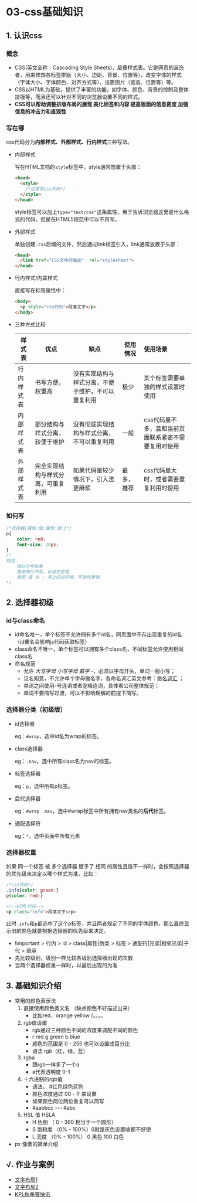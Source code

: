 # 03-css基础知识

## 1. 认识css

### 概念

- CSS(英文全称：Cascading Style Sheets)，层叠样式表。它是网页的装饰者，用来修饰各标签排版（大小、边距、背景、位置等）、改变字体的样式（字体大小、字体颜色、对齐方式等）、设置图片（宽高、位置等）等。
- CSS以HTML为基础，提供了丰富的功能，如字体、颜色、背景的控制及整体排版等，而且还可以针对不同的浏览器设置不同的样式。
- **CSS可以帮助调整排版布局的展现 美化标签和内容 提高版面的信息密度 加强信息的冲击力和直观性**

### 写在哪

css代码分为**内部样式、外部样式、行内样式**三种写法。

- 内部样式

  写在HTML文档的`style`标签中，style通常放置于头部：

  ```html
  <head>
    <style>
      /*这里写css代码*/
    </style>
  </head>
  ```

  style标签可以加上`type="text/css"`这条属性，用于告诉浏览器这里是什么格式的代码，但是在HTML5规范中可以不用写。

- 外部样式

  单独创建`.css`后缀的文件，然后通过link标签引入，link通常放置于头部：

  ```html
  <head>
    <link href="CSS文件的路径"  rel="stylesheet">
  </head>
  ```

- 行内样式/内联样式

  直接写在标签属性中：

  ```html
  <body>
    <p style="css代码">段落文字</p>
  </body>
  ```

- 三种方式比较

  | 样式表     | 优点                               | 缺点                                               | 使用情况   | 使用场景                                            |
  | ---------- | ---------------------------------- | -------------------------------------------------- | ---------- | :-------------------------------------------------- |
  | 行内样式表 | 书写方便，权重高                   | 没有实现结构与样式分离，不便于维护，不可以重复利用 | 极少       | 某个标签需要单独的样式设置时使用                    |
  | 内部样式表 | 部分结构与样式分离，较便于维护     | 没有彻底实现结构与样式分离，不可以重复利用         | 一般       | css代码量不多，且和当前页面联系紧密不需要复用时使用 |
  | 外部样式表 | 完全实现结构与样式分离，可重复利用 | 如果代码量较少情况下，引入法更麻烦                 | 最多，推荐 | css代码量大时，或者需要重复利用时使用               |

### 如何写

```css
/*选择器{属性:值;属性:值;}*/
p{
    color: red;
    font-size: 20px;
}
/*
规范：
	值以分号结束
	推荐换行书写，可读性更强
	推荐 值 与 : 号之间加空格，可读性更强
*/
```

## 2. 选择器初级

### id与class命名

- id命名唯一，单个标签不允许拥有多个id名，同页面中不存出现重复的id名（id重名会影响js代码获取标签）
- class命名不唯一，单个标签可以拥有多个class名，不同标签允许使用相同class名
- 命名规范
  - 允许 *大写字母 小写字母 数字 -*，必须以字母开头，单词一般小写；
  - 见名知意，不允许单个字母做名字，各命名词汇英文参考：[命名词汇](https://www.baidu.com/s?wd=html%E5%B8%B8%E7%94%A8%E5%91%BD%E5%90%8D%E5%8D%95%E8%AF%8D) ；
  - 单词之间使用-号连词或者驼峰连词，具体看公司整体规范；
  - 单词不要简写过渡，可以不影响理解的前提下简写。

### 选择器分类（初级版）

- id选择器

  eg：`#wrap`，选中id名为wrap的标签。

- class选择器

  eg：`.nav`，选中所有class名为nav的标签。

- 标签选择器

  eg：`p`，选中所有p标签。

- 后代选择器

  eg：`#wrap .nav`，选中#wrap标签中所有拥有nav类名的**后代**标签。
  
- 通配选择符

  eg：`*`，选中页面中所有元素


### 选择器权重

如果 同一个标签 被 多个选择器 赋予了 相同 的属性且值不一样时，会按照选择器的优先级来决定以哪个样式为准，比如：

```css
/*css代码*/
.info{color: green;}
p{color: red;}
```

```html
<!--HTML代码-->
<p class="info">段落文字</p>
```

此时`.info`和`p`都选中了这个p标签，并且两者规定了不同的字体颜色，那么最终显示出的颜色就要根据选择器的优先级来决定。

- !important > 行内 > id > class|属性|伪类 > 标签 > 通配符|兄弟|相邻兄弟|子代 > 继承
- 先比较级别，级别一样比较各级别选择器出现的次数
- 当两个选择器权重一样时，以最后出现的为准

## 3. 基础知识介绍

- 常用的颜色表示法
  1. 直接使用颜色英文名 （缺点颜色不好描述出来）
     - 比如red，orange yellow /。。。。
  2. rgb值设置
     - rgb通过三种颜色不同的浓度来调配不同的颜色
     - r red g green b blue
     - 颜色的范围是 0 - 255 也可以设置成百分比
     - 语法 rgb（红，绿，蓝）
  3. rgba
     - 跟rgb一样多了一个a
     - a代表透明度 0-1
  4. 十六进制的rgb值
     - 语法。 #红色绿色蓝色
     - 颜色浓度通过 00 - ff 来设置
     - 如果颜色两位两位重复可以简写
     - #aabbcc  ---  #abc 
  5. HSL 值 HSLA
     - H 色相 （ 0 - 360 相当于一个圆形）
     - S 饱和度 （0% - 100%）0就是灰色设置啥都不好使
     - L 亮度 （0% - 100%） 0 黑色 100 白色
- px 像素的简单介绍

## √. 作业与案例

- [文字布局1](http://static.zzhitong.com/lesson-files/html/code/3-2.html)
- [文字布局2](http://static.zzhitong.com/lesson-files/html/code/3-1.html)
- [KPL秋季赛快讯](http://static.zzhitong.com/lesson-files/html/code/3-3.html)
